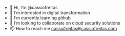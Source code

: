 - 👋 Hi, I’m @cassiofreitas
- 👀 I’m interested in digital transformation
- 🌱 I’m currently learning github
- 💞️ I’m looking to collaborate on cloud security solutions
- 📫 How to reach me cassiofreitas@cassiofreitas.com

<!---
cassiofreitas/cassiofreitas is a ✨ special ✨ repository because its `README.md` (this file) appears on your GitHub profile.
You can click the Preview link to take a look at your changes.
--->
